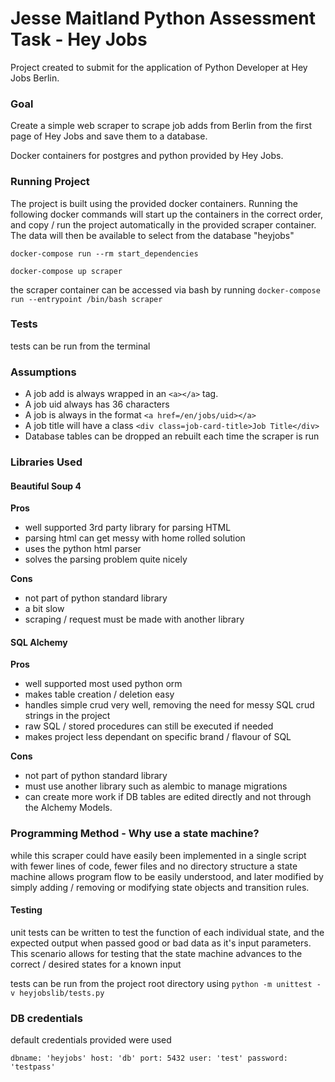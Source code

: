 # Jesse Maitland Python Assessment Task - Hey Jobs

Project created to submit for the application of Python Developer at Hey Jobs Berlin.

### Goal

Create a simple web scraper to scrape job adds from Berlin from the first page of Hey Jobs and save them to a database.

Docker containers for postgres and python provided by Hey Jobs.

### Running Project

The project is built using the provided docker containers. Running the following docker commands will start up the containers in the correct order, 
and copy / run the project automatically in the provided scraper container. The data will then be available
to select from the database "heyjobs"

`docker-compose run --rm start_dependencies`

`docker-compose up scraper`

the scraper container can be accessed via bash by running
`docker-compose run --entrypoint /bin/bash scraper`

### Tests
tests can be run from the terminal

### Assumptions

- A job add is always wrapped in an `<a></a>` tag.
- A job uid always has 36 characters
- A job is always in the format `<a href=/en/jobs/uid></a>`
- A job title will have a class `<div class=job-card-title>Job Title</div>`
- Database tables can be dropped an rebuilt each time the scraper is run


### Libraries Used

#### Beautiful Soup 4

**Pros**

- well supported 3rd party library for parsing HTML
- parsing html can get messy with home rolled solution
- uses the python html parser
- solves the parsing problem quite nicely

**Cons**

- not part of python standard library
- a bit slow
- scraping / request must be made with another library

#### SQL Alchemy

**Pros**

- well supported most used python orm
- makes table creation / deletion easy
- handles simple crud very well, removing the need for messy SQL crud strings in the project
- raw SQL / stored procedures can still be executed if needed
- makes project less dependant on specific brand / flavour of SQL

**Cons**
- not part of python standard library
- must use another library such as alembic to manage migrations
- can create more work if DB tables are edited directly and not through the Alchemy Models.


### Programming Method - Why use a state machine?

while this scraper could have easily been implemented in a single script with fewer lines of code, fewer files and no directory structure
a state machine allows program flow to be easily understood, and later modified by simply adding / removing or modifying 
state objects and transition rules. 

#### Testing
unit tests can be written to test the function of each individual state, and the expected
output when passed good or bad data as it's input parameters. This scenario allows for testing
that the state machine advances to the correct / desired states for a known input

tests can be run from the project root directory using
`python -m unittest -v heyjobslib/tests.py`

### DB credentials

default credentials provided were used

`
dbname: 'heyjobs'
host: 'db'
port: 5432
user: 'test'
password: 'testpass'
`